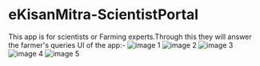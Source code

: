 # eKisanMitra-ScientistPortal
This app is for scientists or Farming experts.Through this they will answer the farmer's queries
UI of the app:-
![image 1](http://i1377.photobucket.com/albums/ah42/har2008preet/1_zpsio3ln7ef.png)
![image 2](http://i1377.photobucket.com/albums/ah42/har2008preet/2_zpsiqgk2982.png)
![image 3](http://i1377.photobucket.com/albums/ah42/har2008preet/3_zpsfx9ngt0l.png)
![image 4](http://i1377.photobucket.com/albums/ah42/har2008preet/4_zpsjjzoj5j2.png)
![image 5](http://i1377.photobucket.com/albums/ah42/har2008preet/5_zpsprr2ugxs.png)
